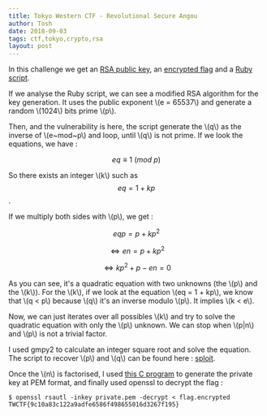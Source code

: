```yaml
---
title: Tokyo Western CTF - Revolutional Secure Angou
author: Tosh
date: 2018-09-03
tags: ctf,tokyo,crypto,rsa
layout: post
---
```


In this challenge we get an [RSA public key](https://repo.t0x0sh.org/ctf/2018/tokyo-western/revolutional-secure-angou/publickey.pem), an [encrypted flag](https://repo.t0x0sh.org/ctf/2018/tokyo-western/revolutional-secure-angou/flag.encrypted) and a [Ruby script](https://repo.t0x0sh.org/ctf/2018/tokyo-western/revolutional-secure-angou/generator.rb.txt).

If we analyse the Ruby script, we can see a modified RSA algorithm for the key generation. It uses the public exponent \\(e = 65537\\) and generate a random \\(1024\\) bits prime \\(p\\).

Then, and the vulnerability is here, the script generate the \\(q\\) as the inverse of \\(e~mod~p\\) and loop, until \\(q\\) is not prime. If we look the equations, we have :

$$eq \equiv 1~(mod~p)$$

So there exists an integer \\(k\\) such as $$eq = 1 + kp$$.

If we multiply both sides with \\(p\\), we get :

$$eqp = p + kp^{2}$$

$$\iff en = p + kp^{2}$$

$$\iff kp^{2} + p - en = 0$$

As you can see, it's a quadratic equation with two unknowns (the \\(p\\) and the \\(k\\)). For the \\(k\\), if we look at the equation \\(eq = 1 + kp\\), we know that \\(q < p\\) because \\(q\\) it's an inverse modulo \\(p\\). It implies \\(k < e\\).

Now, we can just iterates over all possibles \\(k\\) and try to solve the quadratic equation with only the \\(p\\) unknown. We can stop when \\(p|n\\) and \\(p\\) is not a trivial factor.

I used gmpy2 to calculate an integer square root and solve the equation. The script to recover \\(p\\) and \\(q\\) can be found here : [sploit](https://github.com/t00sh/ctf/blob/master/2018/tokyo-western/revolutional-secure-angou/sploit.py).

Once the \\(n\\) is factorised, I used [this C program](https://github.com/t00sh/misc/blob/master/crypto/gen_rsa_privkey.c) to generate the private key at PEM format, and finally used openssl to decrypt the flag :

```console
$ openssl rsautl -inkey private.pem -decrypt < flag.encrypted
TWCTF{9c10a83c122a9adfe6586f498655016d3267f195}
```
